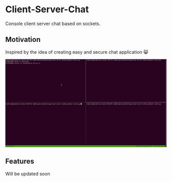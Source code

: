 # Client-Server-Chat

Console client server chat based on sockets.

## Motivation

Inspired by the idea of creating easy and secure chat application 😸

![](tmux_record.gif)

## Features

Will be updated soon
